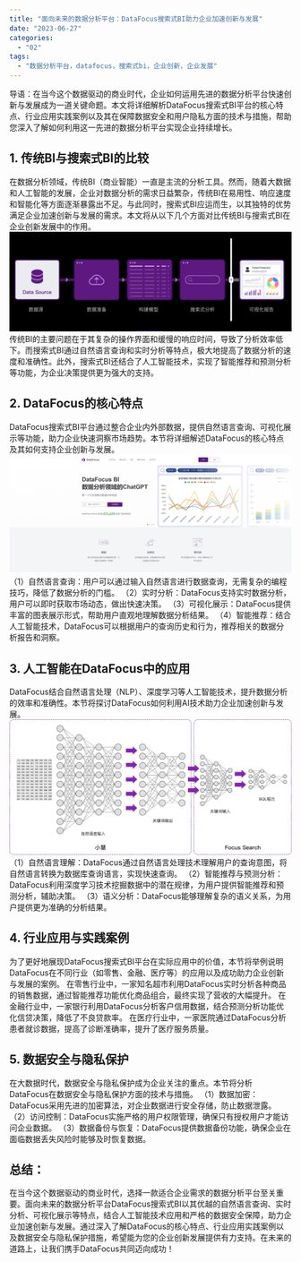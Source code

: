 ```yaml
---
title: "面向未来的数据分析平台：DataFocus搜索式BI助力企业加速创新与发展"
date: "2023-06-27"
categories: 
  - "02"
tags: 
  - "数据分析平台，datafocus，搜索式bi，企业创新，企业发展"
---
```


导语：在当今这个数据驱动的商业时代，企业如何运用先进的数据分析平台快速创新与发展成为一道关键命题。本文将详细解析DataFocus搜索式BI平台的核心特点、行业应用实践案例以及其在保障数据安全和用户隐私方面的技术与措施，帮助您深入了解如何利用这一先进的数据分析平台实现企业持续增长。

## 1\. 传统BI与搜索式BI的比较

在数据分析领域，传统BI（商业智能）一直是主流的分析工具。然而，随着大数据和人工智能的发展，企业对数据分析的需求日益繁杂，传统BI在易用性、响应速度和智能化等方面逐渐暴露出不足。与此同时，搜索式BI应运而生，以其独特的优势满足企业加速创新与发展的需求。本文将从以下几个方面对比传统BI与搜索式BI在企业创新发展中的作用。 ![](images/1687335078-%E5%BE%AE%E4%BF%A1%E6%88%AA%E5%9B%BE_20230621161052.png) 传统BI的主要问题在于其复杂的操作界面和缓慢的响应时间，导致了分析效率低下。而搜索式BI通过自然语言查询和实时分析等特点，极大地提高了数据分析的速度和准确性。此外，搜索式BI还结合了人工智能技术，实现了智能推荐和预测分析等功能，为企业决策提供更为强大的支持。

## 2\. DataFocus的核心特点

DataFocus搜索式BI平台通过整合企业内外部数据，提供自然语言查询、可视化展示等功能，助力企业快速洞察市场趋势。本节将详细解述DataFocus的核心特点及其如何支持企业创新与发展。 ![](images/1685086845-%E5%BE%AE%E4%BF%A1%E6%88%AA%E5%9B%BE_20230526103410.png) （1）自然语言查询：用户可以通过输入自然语言进行数据查询，无需复杂的编程技巧，降低了数据分析的门槛。 （2）实时分析：DataFocus支持实时数据分析，用户可以即时获取市场动态，做出快速决策。 （3）可视化展示：DataFocus提供丰富的图表展示形式，帮助用户直观地理解数据分析结果。 （4）智能推荐：结合人工智能技术，DataFocus可以根据用户的查询历史和行为，推荐相关的数据分析报告和洞察。

## 3\. 人工智能在DataFocus中的应用

DataFocus结合自然语言处理（NLP）、深度学习等人工智能技术，提升数据分析的效率和准确性。本节将探讨DataFocus如何利用AI技术助力企业加速创新与发展。 ![](images/1684825654-%E5%9B%BE2-6-%E5%B0%8F%E6%85%A7%E5%B7%A5%E4%BD%9C%E5%8E%9F%E7%90%86.png) （1）自然语言理解：DataFocus通过自然语言处理技术理解用户的查询意图，将自然语言转换为数据库查询语言，实现快速查询。 （2）智能推荐与预测分析：DataFocus利用深度学习技术挖掘数据中的潜在规律，为用户提供智能推荐和预测分析，辅助决策。 （3）语义分析：DataFocus能够理解复杂的语义关系，为用户提供更为准确的分析结果。

## 4\. 行业应用与实践案例

为了更好地展现DataFocus搜索式BI平台在实际应用中的价值，本节将举例说明DataFocus在不同行业（如零售、金融、医疗等）的应用以及成功助力企业创新与发展的案例。 在零售行业中，一家知名超市利用DataFocus实时分析各种商品的销售数据，通过智能推荐功能优化商品组合，最终实现了营收的大幅提升。 在金融行业中，一家银行利用DataFocus分析客户信用数据，结合预测分析功能优化信贷决策，降低了不良贷款率。 在医疗行业中，一家医院通过DataFocus分析患者就诊数据，提高了诊断准确率，提升了医疗服务质量。

## 5\. 数据安全与隐私保护

在大数据时代，数据安全与隐私保护成为企业关注的重点。本节将分析DataFocus在数据安全与隐私保护方面的技术与措施。 （1）数据加密：DataFocus采用先进的加密算法，对企业数据进行安全存储，防止数据泄露。 （2）访问控制：DataFocus实施严格的用户权限管理，确保只有授权用户才能访问企业数据。 （3）数据备份与恢复：DataFocus提供数据备份功能，确保企业在面临数据丢失风险时能够及时恢复数据。

## 总结：

在当今这个数据驱动的商业时代，选择一款适合企业需求的数据分析平台至关重要。面向未来的数据分析平台DataFocus搜索式BI以其优越的自然语言查询、实时分析、可视化展示等特点，结合人工智能技术应用和严格的数据安全保障，助力企业加速创新与发展。通过深入了解DataFocus的核心特点、行业应用实践案例以及数据安全与隐私保护措施，希望能为您的企业创新发展提供有力支持。在未来的道路上，让我们携手DataFocus共同迈向成功！
